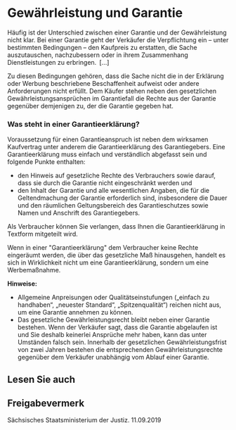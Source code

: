 # Gewährleistung und Garantie

Häufig ist der Unterschied zwischen einer Garantie und der Gewährleistung nicht klar. Bei einer Garantie geht der Verkäufer die Verpflichtung ein – unter bestimmten Bedingungen – den Kaufpreis zu erstatten, die Sache auszutauschen, nachzubessern oder in ihrem Zusammenhang Dienstleistungen zu erbringen. [...]

Zu diesen Bedingungen gehören, dass die Sache nicht die in der Erklärung oder Werbung beschriebene Beschaffenheit aufweist oder andere Anforderungen nicht erfüllt. Dem Käufer stehen neben den gesetzlichen Gewährleistungsansprüchen im Garantiefall die Rechte aus der Garantie gegenüber demjenigen zu, der die Garantie gegeben hat.

### Was steht in einer Garantieerklärung?

Voraussetzung für einen Garantieanspruch ist neben dem wirksamen Kaufvertrag unter anderem die Garantieerklärung des Garantiegebers. Eine Garantieerklärung muss einfach und verständlich abgefasst sein und folgende Punkte enthalten:

* den Hinweis auf gesetzliche Rechte des Verbrauchers sowie darauf, dass sie durch die Garantie nicht eingeschränkt werden und
* den Inhalt der Garantie und alle wesentlichen Angaben, die für die Geltendmachung der Garantie erforderlich sind, insbesondere die Dauer und den räumlichen Geltungsbereich des Garantieschutzes sowie Namen und Anschrift des Garantiegebers.

Als Verbraucher können Sie verlangen, dass Ihnen die Garantieerklärung in Textform mitgeteilt wird.

Wenn in einer "Garantieerklärung" dem Verbraucher keine Rechte eingeräumt werden, die über das gesetzliche Maß hinausgehen, handelt es sich in Wirklichkeit nicht um eine Garantieerklärung, sondern um eine Werbemaßnahme.

**Hinweise:**

* Allgemeine Anpreisungen oder Qualitätseinstufungen („einfach zu handhaben“, „neuester Standard“, „Spitzenqualität“) reichen nicht aus, um eine Garantie annehmen zu können.
* Das gesetzliche Gewährleistungsrecht bleibt neben einer Garantie bestehen. Wenn der Verkäufer sagt, dass die Garantie abgelaufen ist und Sie deshalb keinerlei Ansprüche mehr haben, kann das unter Umständen falsch sein. Innerhalb der gesetzlichen Gewährleistungsfrist von zwei Jahren bestehen die entsprechenden Gewährleistungsrechte gegenüber dem Verkäufer unabhängig vom Ablauf einer Garantie.

## Lesen Sie auch

## Freigabevermerk

Sächsisches Staatsministerium der Justiz. 11.09.2019
